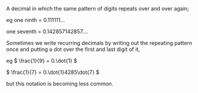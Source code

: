 A decimal in which the same pattern of digits repeats over and over
again;

eg one ninth = 0.111111...

one seventh = 0.142857142857....

Sometimes we write recurring decimals by writing out the repeating
pattern once and putting a dot over the first and last digit of it,

eg $ \frac{1}{9} = 0.\dot{1} $

$ \frac{1}{7} = 0.\dot{1}4285\dot{7} $

but this notation is becoming less common.
